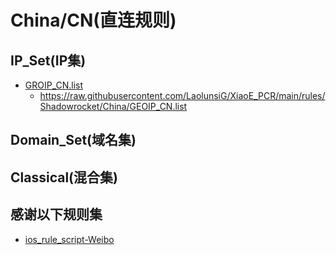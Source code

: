# China/CN(直连规则)

## IP_Set(IP集)
- [GROIP_CN.list](https://raw.githubusercontent.com/LaolunsiG/XiaoE_PCR/main/rules/Shadowrocket/China/GEOIP_CN.list)
  - https://raw.githubusercontent.com/LaolunsiG/XiaoE_PCR/main/rules/Shadowrocket/China/GEOIP_CN.list
## Domain_Set(域名集)
## Classical(混合集)

## 感谢以下规则集
- [ios_rule_script-Weibo](https://raw.githubusercontent.com/blackmatrix7/ios_rule_script/master/rule/Surge/Weibo/Weibo.list)
